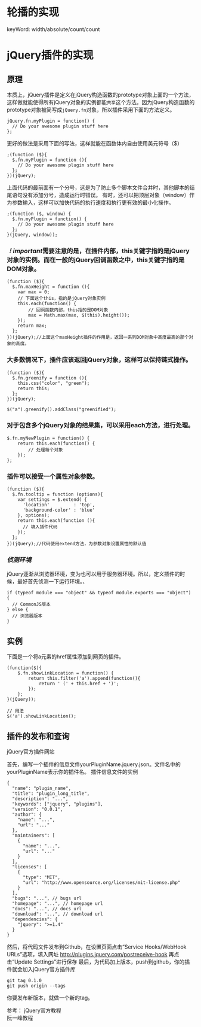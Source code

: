 # 轮播的实现
keyWord: width/absolute/count/count
# jQuery插件的实现
## 原理
本质上，jQuery插件是定义在jQuery构造函数的prototype对象上面的一个方法，这样做就能使得所有jQuery对象的实例都能`共享`这个方法。因为jQuery构造函数的prototype对象被简写成`jQuery.fn`对象，所以插件采用下面的方法定义。
```
jQuery.fn.myPlugin = function() {
  // Do your awesome plugin stuff here
};
```
更好的做法是采用下面的写法，这样就能在函数体内自由使用美元符号（$）
```
;(function ($){
  $.fn.myPlugin = function (){
    // Do your awesome plugin stuff here
  };
})(jQuery);
```
上面代码的最前面有一个分号，这是为了防止多个脚本文件合并时，其他脚本的结尾语句没有添加分号，造成运行时错误。
有时，还可以把顶层对象（window）作为参数输入，这样可以加快代码的执行速度和执行更有效的最小化操作。
```
;(function ($, window) {
  $.fn.myPlugin = function() {
    // Do your awesome plugin stuff here
  };
}(jQuery, window));
```


### *！important*需要注意的是，在插件内部，this关键字指的是jQuery对象的实例。而在一般的jQuery回调函数之中，this关键字指的是DOM对象。
```
(function ($){
  $.fn.maxHeight = function (){
    var max = 0;
	// 下面这个this，指的是jQuery对象实例
    this.each(function() {
		// 回调函数内部，this指的是DOM对象
	    max = Math.max(max, $(this).height());
    });
    return max;
  };
})(jQuery);//上面这个maxHeight插件的作用是，返回一系列DOM对象中高度最高的那个对象的高度。
```


### 大多数情况下，插件应该返回jQuery对象，这样可以保持链式操作。
```
(function ($){
  $.fn.greenify = function (){
	this.css("color", "green");
	return this;
  };
})(jQuery);

$("a").greenify().addClass("greenified");
```


### 对于包含多个jQuery对象的结果集，可以采用each方法，进行处理。
```
$.fn.myNewPlugin = function() {
    return this.each(function() {
        // 处理每个对象
    });
};
```


### 插件可以接受一个属性对象参数。
```
(function ($){
  $.fn.tooltip = function (options){
    var settings = $.extend( {
      'location'         : 'top',
      'background-color' : 'blue'
    }, options);
    return this.each(function (){
      // 填入插件代码
    });
  };
})(jQuery);//代码使用extend方法，为参数对象设置属性的默认值
```

### *侦测环境*
jQuery逐渐从浏览器环境，变为也可以用于服务器环境。所以，定义插件的时候，最好首先侦测一下运行环境。、
```
if (typeof module === "object" && typeof module.exports === "object") {
  // CommonJS版本
} else {
  // 浏览器版本
}
```


## 实例
下面是一个将a元素的href属性添加到网页的插件。
```
(function($){
	$.fn.showLinkLocation = function() {
		return this.filter('a').append(function(){
			return ' (' + this.href + ')';
		});
	};
}(jQuery));

// 用法
$('a').showLinkLocation();
```


## 插件的发布和查询
<a href="https://plugins.jquery.com/" style="text-decoration: none">jQuery官方插件网站</a>

首先，编写一个插件的信息文件yourPluginName.jquery.json。文件名中的yourPluginName表示你的插件名。
插件信息文件的实例
```
{
  "name": "plugin_name",
  "title": "plugin_long_title",
  "description": "...",
  "keywords": ["jquery", "plugins"],
  "version": "0.0.1",
  "author": {
    "name": "...",
    "url": "..."
  },
  "maintainers": [
    {
      "name": "...",
      "url": "..."
    }
  ],
  "licenses": [
    {
      "type": "MIT",
      "url": "http://www.opensource.org/licenses/mit-license.php"
    }
  ],
  "bugs": "...", // bugs url
  "homepage": "...", // homepage url
  "docs": "...", // docs url
  "download": "...", // download url
  "dependencies": {
    "jquery": ">=1.4"
  }
}
```
然后，将代码文件发布到Github，在设置页面点击“Service Hooks/WebHook URLs”选项，填入网址
<a href="#" style="text-decoration: none">http://plugins.jquery.com/postreceive-hook</a>
再点击“Update Settings”进行保存
最后，为代码加上版本，push到github，你的插件就会加入jQuery官方插件库
```
git tag 0.1.0
git push origin --tags
```
你要发布新版本，就做一个新的tag。

参考： <a style="text-decoration: none" href="https://learn.jquery.com/plugins/basic-plugin-creation/">jQuery官方教程</a><br>
<a style="text-decoration: none" href="https://javascript.ruanyifeng.com/jquery/plugin.html">阮一峰教程</a>